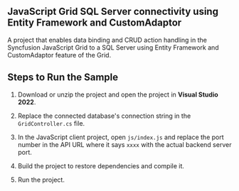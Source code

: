 ## JavaScript Grid SQL Server connectivity using Entity Framework and CustomAdaptor

A project that enables data binding and CRUD action handling in the Syncfusion JavaScript Grid to a SQL Server using Entity Framework and CustomAdaptor feature of the Grid.

## Steps to Run the Sample

1. Download or unzip the project and open the project in **Visual Studio 2022**.

2. Replace the connected database's connection string in the `GridController.cs` file.

3. In the JavaScript client project, open `js/index.js` and replace the port number in the API URL where it says `xxxx` with the actual backend server port.

4. Build the project to restore dependencies and compile it.

5. Run the project.